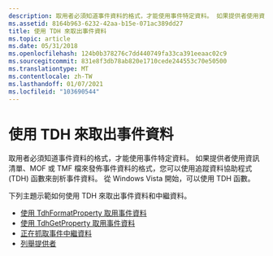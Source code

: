 ```yaml
---
description: 取用者必須知道事件資料的格式，才能使用事件特定資料。 如果提供者使用資訊清單、MOF 或 TMF 檔來發佈事件資料的格式，您可以使用追蹤資料協助程式 (TDH) 函數來剖析事件資料。
ms.assetid: 8164b963-6232-42aa-b15e-071ac389dd27
title: 使用 TDH 來取出事件資料
ms.topic: article
ms.date: 05/31/2018
ms.openlocfilehash: 124b0b378276c7dd440749fa33ca391eeaac02c9
ms.sourcegitcommit: 831e8f3db78ab820e1710cede244553c70e50500
ms.translationtype: MT
ms.contentlocale: zh-TW
ms.lasthandoff: 01/07/2021
ms.locfileid: "103690544"
---
```

# <a name="retrieving-event-data-using-tdh"></a>使用 TDH 來取出事件資料

取用者必須知道事件資料的格式，才能使用事件特定資料。 如果提供者使用資訊清單、MOF 或 TMF 檔來發佈事件資料的格式，您可以使用追蹤資料協助程式 (TDH) 函數來剖析事件資料。 從 Windows Vista 開始，可以使用 TDH 函數。

下列主題示範如何使用 TDH 來取出事件資料和中繼資料。

-   [使用 TdhFormatProperty 取用事件資料](using-tdhformatproperty-to-consume-event-data.md)
-   [使用 TdhGetProperty 取用事件資料](using-tdhgetproperty-to-consume-event-data.md)
-   [正在抓取事件中繼資料](retrieving-event-metadata.md)
-   [列舉提供者](enumerating-providers.md)

 

 



